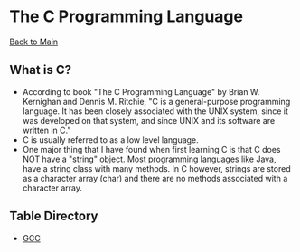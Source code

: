 # The C Programming Language
[Back to Main](https://github.com/TreyBMorris/notes)
## What is C?
- According to book "The C Programming Language" by Brian W. Kernighan and Dennis M. Ritchie, "C is a general-purpose programming language. It has been closely associated with the UNIX system, since it was developed on that system, and since UNIX and its software are written in C." 
- C is usually referred to as a low level language. 
- One major thing that I have found when first learning C is that C does NOT have a "string" object. Most programming languages like Java, have a string class with many methods. In C however, strings are stored as a character array (char) and there are no methods associated with a character array.
## Table Directory
- [GCC](./gcc.md)

